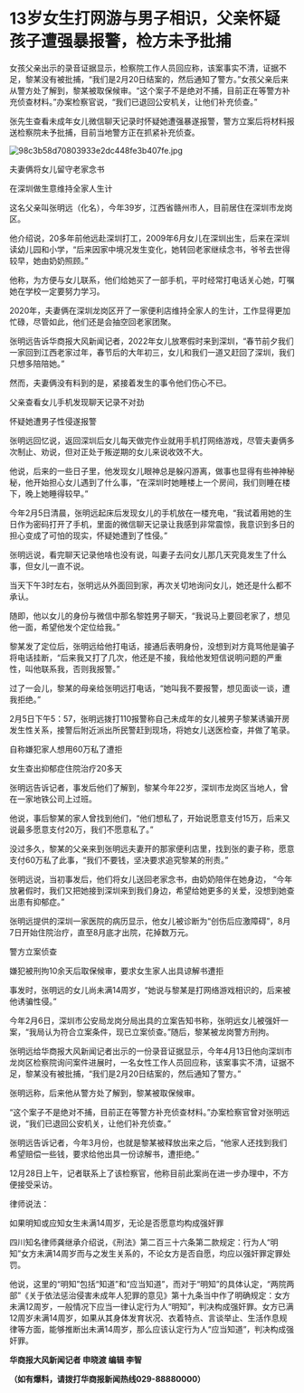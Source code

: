 # 13岁女生打网游与男子相识，父亲怀疑孩子遭强暴报警，检方未予批捕

女孩父亲出示的录音证据显示，检察院工作人员回应称，该案事实不清，证据不足，黎某没有被批捕，“我们是2月20日结案的，然后通知了警方。”女孩父亲后来从警方处了解到，黎某被取保候审。“这个案子不是绝对不捕，目前正在等警方补充侦查材料。”办案检察官说，“我们已退回公安机关，让他们补充侦查。”

​张先生查看未成年女儿微信聊天记录时怀疑她遭强暴遂报警，警方立案后将材料报送检察院未予批捕，目前当地警方正在抓紧补充侦查。

![98c3b58d70803933e2dc448fe3b407fe.jpg](https://raw.githubusercontent.com/qqhsx/qqnews_image/main/13岁女生打网游与男子相识，父亲怀疑孩子遭强暴报警，检方未予批捕/98c3b58d70803933e2dc448fe3b407fe.jpg)

夫妻俩将女儿留守老家念书

在深圳做生意维持全家人生计

这名父亲叫张明远（化名），今年39岁，江西省赣州市人，目前居住在深圳市龙岗区。

他介绍说，20多年前他远赴深圳打工，2009年6月女儿在深圳出生，后来在深圳读幼儿园和小学，“后来因家中境况发生变化，她转回老家继续念书，爷爷去世得较早，她由奶奶照顾。”

他称，为方便与女儿联系，他们给她买了一部手机，平时经常打电话关心她，叮嘱她在学校一定要努力学习。

2020年，夫妻俩在深圳龙岗区开了一家便利店维持全家人的生计，工作显得更加忙碌，尽管如此，他们还是会抽空回老家团聚。

张明远告诉华商报大风新闻记者，2022年女儿放寒假时来到深圳，“春节前夕我们一家回到江西老家过年，春节后的大年初三，女儿和我们一道又赶回了深圳，我们只想多陪陪她。”

然而，夫妻俩没有料到的是，紧接着发生的事令他们伤心不已。

父亲查看女儿手机发现聊天记录不对劲

怀疑她遭男子性侵遂报警

张明远回忆说，返回深圳后女儿每天做完作业就用手机打网络游戏，尽管夫妻俩多次制止、劝说，但对正处于叛逆期的女儿来说收效不大。

他说，后来的一些日子里，他发现女儿眼神总是躲闪游离，做事也显得有些神神秘秘，他开始担心女儿遇到了什么事，“在深圳时她睡楼上一个房间，我们则睡在楼下，晚上她睡得较早。”

今年2月5日清晨，张明远起床后发现女儿的手机放在一楼充电，“我试着用她的生日作为密码打开了手机，里面的微信聊天记录让我感到非常震惊，我意识到多日的担心变成了可怕的现实，怀疑她遭到了性侵。”

张明远说，看完聊天记录他啥也没有说，叫妻子去问女儿那几天究竟发生了什么事，但女儿一直不说。

当天下午3时左右，张明远从外面回到家，再次关切地询问女儿，她还是什么都不承认。

随即，他以女儿的身份与微信中那名黎姓男子聊天，“我说马上要回老家了，想见他一面，希望他发个定位给我。”

黎某发了定位后，张明远给他打电话，接通后表明身份，没想到对方竟骂他是骗子将电话挂断，“后来我又打了几次，他还是不接，我给他发短信说明问题的严重性，叫他联系我，否则我报警。”

过了一会儿，黎某的母亲给张明远打电话，“她叫我不要报警，想见面谈一谈，遭我拒绝。”

2月5日下午5：57，张明远拨打110报警称自己未成年的女儿被男子黎某诱骗开房发生性关系，接警后附近派出所民警赶到现场，将她女儿送医检查，并做了笔录。

自称嫌犯家人想用60万私了遭拒

女生查出抑郁症住院治疗20多天

张明远告诉记者，事发后他们了解到，黎某今年22岁，深圳市龙岗区当地人，曾在一家地铁公司上过班。

他说，事后黎某的家人曾找到他们，“他们想私了，开始说愿意支付15万，后来又说最多愿意支付20万，我们不愿意私了。”

没过多久，黎某的父亲来到张明远夫妻开的那家便利店里，找到张的妻子称，愿意支付60万私了此事，“我们不要钱，坚决要求追究黎某的刑责。”

张明远说，当初事发后，他们将女儿送回老家念书，由奶奶陪伴在她身边，
“今年放暑假时，我们又把她接到深圳来到我们身边，希望给她更多的关爱，没想到她查出患有抑郁症。”

张明远提供的深圳一家医院的病历显示，他女儿被诊断为“创伤后应激障碍”，8月7日开始住院治疗，直至8月底才出院，花掉数万元。

警方立案侦查

嫌犯被刑拘10余天后取保候审，要求女生家人出具谅解书遭拒

事发时，张明远的女儿尚未满14周岁，“她说与黎某是打网络游戏相识的，后来被他诱骗性侵。”

今年2月6日，深圳市公安局龙岗分局出具的立案告知书称，张明远女儿被强奸一案，“我局认为符合立案条件，现已立案侦查。”随后，黎某被龙岗警方刑拘。

张明远给华商报大风新闻记者出示的一份录音证据显示，今年4月13日他向深圳市龙岗区检察院询问案件进展时，一名女性工作人员回应称，该案事实不清，证据不足，黎某没有被批捕，“我们是2月20日结案的，然后通知了警方。”

张明远称，后来他从警方处了解到，黎某被取保候审。

“这个案子不是绝对不捕，目前正在等警方补充侦查材料。”办案检察官曾对张明远说，“我们已退回公安机关，让他们补充侦查。”

张明远告诉记者，今年3月份，也就是黎某被释放出来之后，“他家人还找到我们希望赔偿一些钱，要求给他出具一份谅解书，遭拒绝。”

12月28日上午，记者联系上了该检察官，他称目前此案尚在进一步办理中，不方便接受采访。

律师说法：

如果明知或应知女生未满14周岁，无论是否愿意均构成强奸罪

四川知名律师龚继承介绍说，《刑法》第二百三十六条第二款规定：行为人“明知”女方未满14周岁而与之发生关系的，不论女方是否自愿，均应以强奸罪定罪处罚。

他说，这里的“明知”包括“知道”和“应当知道”，而对于“明知”的具体认定，“两院两部”《关于依法惩治侵害未成年人犯罪的意见》第十九条当中作了明确规定：女方未满12周岁，一般情况下应当一律认定行为人“明知”，判决构成强奸罪。女方已满12周岁未满14周岁，如果从其身体发育状况、衣着特点、言谈举止、生活作息规律等方面，能够推断出未满14周岁，那么应该认定行为人“应当知道”，判决构成强奸罪。

**华商报大风新闻记者 申晓渡 编辑 李智**

**（如有爆料，请拨打华商报新闻热线029-88880000）**


